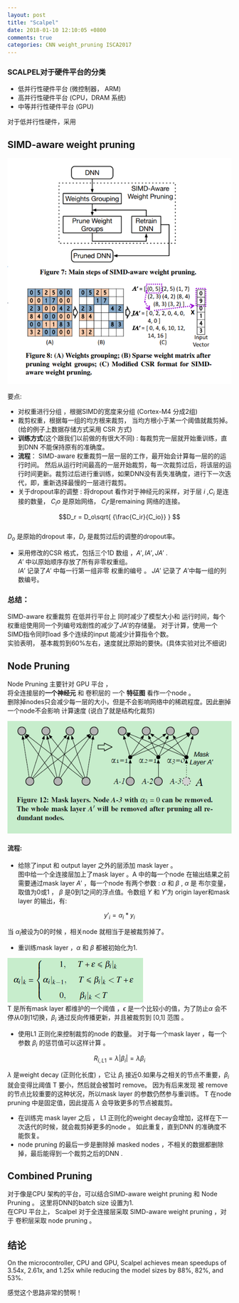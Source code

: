 ```yaml
---
layout: post
title: "Scalpel"
date: 2018-01-10 12:10:05 +0800
comments: true
categories: CNN weight_pruning ISCA2017
---
```


<!-- mathjax config similar to math.stackexchange -->
<script type="text/x-mathjax-config">
MathJax.Hub.Config({
    jax: ["input/TeX", "output/HTML-CSS"],
    tex2jax: {
        inlineMath: [ ['$', '$'] ],
        displayMath: [ ['$$', '$$']],
        processEscapes: true,
        skipTags: ['script', 'noscript', 'style', 'textarea', 'pre', 'code']
    },
    messageStyle: "none",
    "HTML-CSS": { preferredFont: "TeX", availableFonts: ["STIX","TeX"] }
});
</script>
<script type="text/javascript" src="http://cdn.mathjax.org/mathjax/latest/MathJax.js?config=TeX-AMS-MML_HTMLorMML"></script>
<!--more-->

### SCALPEL对于硬件平台的分类  

* 低并行性硬件平台 (微控制器， ARM)
* 高并行性硬件平台 (CPU，DRAM 系统)
* 中等并行性硬件平台  (GPU) 

对于低并行性硬件，采用
## **SIMD-aware weight pruning**   

![](https://github.com/kevin20x2/kevin20x2.github.com/blob/master/images/SIMD_aware_pruning.png?raw=true)

要点:  
* 对权重进行分组 ，根据SIMD的宽度来分组 (Cortex-M4 分成2组)
* 裁剪权重，根据每一组的均方根来裁剪， 当均方根小于某一个阈值就裁剪掉。(给的例子上数据存储方式采用 CSR 方式)   
* **训练方式**(这个跟我们以前做的有很大不同) : 每裁剪完一层就开始重训练，直到DNN 不能保持原有的准确度。  
* **流程**： SIMD-aware 权重裁剪一层一层的工作，最开始会计算每一层的的运行时间。 然后从运行时间最高的一层开始裁剪，每一次裁剪过后，将该层的运行时间更新。裁剪过后进行重训练，如果DNN没有丢失准确度，进行下一次迭代，即，重新选择最慢的一层进行裁剪。  
*  关于dropout率的调整 : 将dropout 看作对于神经元的采样，对于层 $i$ ,$C_i$ 是连接的数量， $C_io$ 是原始网络， $C_ir$是remaining 网络的连接。  

$$D_r = D_o\sqrt{ {\frac{C_ir}{C_io}} } $$  
$D_o$ 是原始的dropout 率，$D_r$ 是裁剪过后的调整的dropout率。  

* 采用修改的CSR 格式，包括三个1D 数组 ，$A',IA',JA'$ .  
$A'$ 中以原始顺序存放了所有非零权重组。  
$IA'$ 记录了$A'$ 中每一行第一组非零 权重的编号 。
$JA'$ 记录了 $A'$中每一组的列数编号。   

### 总结：  
SIMD-aware 权重裁剪 在低并行平台上 同时减少了模型大小和 运行时间，每个权重组使用同一个列编号戏剧性的减少了$JA'$的存储量。 对于计算，使用一个SIMD指令同时load 多个连续的input 能减少计算指令个数。   
实验表明，
基本裁剪到60%左右，速度就比原始的要快。(具体实验对比不细说)  


## Node Pruning  
Node Pruning 主要针对 GPU 平台 ，   
将全连接层的**一个神经元** 和 卷积层的 一个 **特征图**  看作一个node 。  
删除掉nodes只会减少每一层的大小，但是不会影响网络中的稀疏程度。因此删掉一个node不会影响 计算速度 (说白了就是结构化裁剪)  

![](https://github.com/kevin20x2/kevin20x2.github.com/blob/master/images/Mask_layer.png?raw=true)

#### 流程:  
* 给除了input 和 output layer 之外的层添加 mask layer 。  
图中给一个全连接层加上了mask layer 。A 中的每一个node 在输出结果之前需要通过mask layer $A'$ ，每一个node 有两个参数 : $\alpha$ 和 $\beta$ , $\alpha$ 是 布尔变量，取值为0或1 ， $\beta$ 是0到1之间的浮点值。令数组
$Y$ 和 $Y'$为 origin layer和mask layer 的输出，有: 

$$ y'_i = \alpha_i * y_i$$ 

当 $\alpha_i$被设为0的时候 ，相关node 就相当于是被裁剪掉了。  
* 重训练mask layer ，$\alpha$ 和 $\beta$ 都被初始化为1.

![update_aplha](https://github.com/kevin20x2/kevin20x2.github.com/blob/master/images/update_alpha.png?raw=true)  
T 是所有mask layer 都维护的一个阈值 ，$\epsilon$ 是一个比较小的值，为了防止$\alpha$ 会不停从0到1切换，$\beta_i$ 通过反向传播更新，并且被裁剪到 [0,1] 范围 。  
  
* 使用L1 正则化来控制裁剪的node 的数量。 对于每一个mask layer ，每一个参数 $\beta_i$ 的惩罚值可以这样计算 。 

$$R_{i,L1} = \lambda |\beta_i| = \lambda \beta_i$$ 

$\lambda$ 是weight decay (正则化长度) ，它让 $\beta_i$ 接近0.如果与之相关的节点不重要，$\beta_i$ 就会变得比阈值 T 要小，然后就会被暂时 remove。 因为有后来发现 被 remove 的节点比较重要的这种状况，所以mask layer 的参数仍然参与重训练。 T 在node pruning 中是固定值，因此提高 $\lambda$ 会导致更多的节点被裁剪。   

* 在训练完 mask layer 之后 ， L1 正则化的weight decay会增加，这样在下一次迭代的时候，就会裁剪掉更多的node 。 如此重复，直到DNN 的准确度不能恢复。  
* node pruning 的最后一步是删除掉 masked nodes ，不相关的数据都删除掉，最后能得到一个裁剪之后的DNN .


## Combined Pruning 
对于像是CPU 架构的平台，可以结合SIMD-aware weight pruning 和 Node Pruning 。 这里将DNN的batch size 设置为1.   
   在CPU 平台上， Scalpel 对于全连接层采取 SIMD-aware weight pruning ，对于 卷积层采取 node pruning 。 

## 结论 
On the microcontroller, CPU and GPU, Scalpel achieves
mean speedups of 3.54x, 2.61x, and 1.25x while reducing the model
sizes by 88%, 82%, and 53%.

感觉这个思路非常的赞啊！


